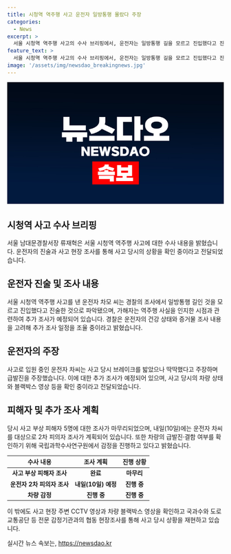 ```yaml
---
title: 시청역 역주행 사고 운전자 일방통행 몰랐다 주장
categories:
  - News
excerpt: >
  서울 시청역 역주행 사고의 수사 브리핑에서, 운전자는 일방통행 길을 모르고 진입했다고 진술했으며, 역주행 사실을 모르고 진입했을 가능성도 확인 중이라고 전했습니다. 운전자는 갈비뼈가 골절돼 입원 중이며, 경찰은 2차 피의자 조사 일정을 조율 중이라 밝혔습니다. 또한, 피해자 조사를 마치고 차량의 급발진 여부를 확인하기 위해 국립과학수사연구원에서 감정을 진행 중이며, 사고 당시 상황을 재현하기 위해 현장조사를 진행 중입니다.
feature_text: >
  서울 시청역 역주행 사고의 수사 브리핑에서, 운전자는 일방통행 길을 모르고 진입했다고 진술했으며, 역주행 사실을 모르고 진입했을 가능성도 확인 중이라고 전했습니다. 운전자는 갈비뼈가 골절돼 입원 중이며, 경찰은 2차 피의자 조사 일정을 조율 중이라 밝혔습니다. 또한, 피해자 조사를 마치고 차량의 급발진 여부를 확인하기 위해 국립과학수사연구원에서 감정을 진행 중이며, 사고 당시 상황을 재현하기 위해 현장조사를 진행 중입니다.
image: '/assets/img/newsdao_breakingnews.jpg'
---
```


<p><img src="/assets/img/newsdao_breakingnews.jpg" alt="firstkoreanews 속보" /></p>

<h2 data-ke-size="size26">시청역 사고 수사 브리핑</h2>

<p data-ke-size="size16">서울 남대문경찰서장 류재혁은 서울 시청역 역주행 사고에 대한 수사 내용을 밝혔습니다. 운전자의 진술과 사고 현장 조사를 통해 사고 당시의 상황을 확인 중이라고 전달되었습니다.</p>

<h2 data-ke-size="size24">운전자 진술 및 조사 내용</h2>

<p data-ke-size="size16">서울 시청역 역주행 사고를 낸 운전자 차모 씨는 경찰의 조사에서 일방통행 길인 것을 모르고 진입했다고 진술한 것으로 파악됐으며, 가해자는 역주행 사실을 인지한 시점과 관련하여 추가 조사가 예정되어 있습니다. 경찰은 운전자의 건강 상태와 증거물 조사 내용을 고려해 추가 조사 일정을 조율 중이라고 밝혔습니다.</p>

<h2 data-ke-size="size24">운전자의 주장</h2>

<p data-ke-size="size16">사고로 입원 중인 운전자 차씨는 사고 당시 브레이크를 밟았으나 딱딱했다고 주장하며 급발진을 주장했습니다. 이에 대한 추가 조사가 예정되어 있으며, 사고 당시의 차량 상태와 블랙박스 영상 등을 확인 중이라고 전달되었습니다.</p>

<h2 data-ke-size="size24">피해자 및 추가 조사 계획</h2>

<p data-ke-size="size16">당시 사고 부상 피해자 5명에 대한 조사가 마무리되었으며, 내일(10일)에는 운전자 차씨를 대상으로 2차 피의자 조사가 계획되어 있습니다. 또한 차량의 급발진·결함 여부를 확인하기 위해 국립과학수사연구원에서 감정을 진행하고 있다고 밝혔습니다.</p>

<table>
    <thead>
        <tr>
            <th>수사 내용</th>
            <th>조사 계획</th>
            <th>진행 상황</th>
        </tr>
    </thead>
    <tbody>
        <tr>
            <td style="text-align: center; height: 17px;"><b>사고 부상 피해자 조사</b></td>
            <td style="text-align: center; height: 17px;"><b>완료</b></td>
            <td style="text-align: center; height: 17px;"><b>마무리</b></td>
        </tr>
        <tr>
            <td style="text-align: center; height: 17px;"><b>운전자 2차 피의자 조사</b></td>
            <td style="text-align: center; height: 17px;"><b>내일(10일) 예정</b></td>
            <td style="text-align: center; height: 17px;"><b>진행 중</b></td>
        </tr>
        <tr>
            <td style="text-align: center; height: 17px;"><b>차량 감정</b></td>
            <td style="text-align: center; height: 17px;"><b>진행 중</b></td>
            <td style="text-align: center; height: 17px;"><b>진행 중</b></td>
        </tr>
    </tbody>
</table>

<p data-ke-size="size16">이 밖에도 사고 현장 주변 CCTV 영상과 차량 블랙박스 영상을 확인하고 국과수와 도로교통공단 등 전문 감정기관과의 협동 현장조사를 통해 사고 당시 상황을 재현하고 있습니다.</p>
실시간 뉴스 속보는, <a href="https://newsdao.kr" rel="dofollow">https://newsdao.kr</a>


